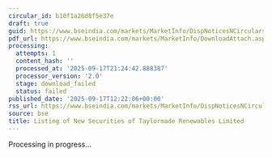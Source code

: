 ```yaml
---
circular_id: b10f1a26d8f5e37e
draft: true
guid: https://www.bseindia.com/markets/MarketInfo/DispNoticesNCirculars.aspx?Noticeid={E49E15DC-F2D3-4410-B16C-2E4EDE70F016}&noticeno=20250917-33&dt=09/17/2025&icount=33&totcount=57&flag=0
pdf_url: https://www.bseindia.com/markets/MarketInfo/DownloadAttach.aspx?id=20250917-33&attachedId=
processing:
  attempts: 1
  content_hash: ''
  processed_at: '2025-09-17T21:24:42.888387'
  processor_version: '2.0'
  stage: download_failed
  status: failed
published_date: '2025-09-17T12:22:06+00:00'
rss_url: https://www.bseindia.com/markets/MarketInfo/DispNoticesNCirculars.aspx?Noticeid={E49E15DC-F2D3-4410-B16C-2E4EDE70F016}&noticeno=20250917-33&dt=09/17/2025&icount=33&totcount=57&flag=0
source: bse
title: Listing of New Securities of Taylormade Renewables Limited
---
```


Processing in progress...